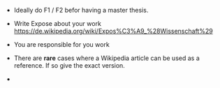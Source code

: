 

- Ideally do F1 / F2 befor having a master thesis.

- Write Expose about your work
https://de.wikipedia.org/wiki/Expos%C3%A9_%28Wissenschaft%29

- You are responsible for you work

- There are **rare** cases where a Wikipedia article can be used as a
reference. If so give the exact version.

- 
